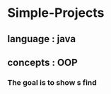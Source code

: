 # Simple-Projects
## language : java <br />
## concepts : OOP  <br >
### The goal is to show s find
